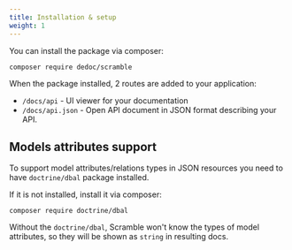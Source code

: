 ```yaml
---
title: Installation & setup
weight: 1
---
```

You can install the package via composer:

```shell
composer require dedoc/scramble
```

When the package installed, 2 routes are added to your application:

- `/docs/api` - UI viewer for your documentation
- `/docs/api.json` - Open API document in JSON format describing your API.

## Models attributes support

To support model attributes/relations types in JSON resources you need to have `doctrine/dbal` package installed.

If it is not installed, install it via composer:

```shell
composer require doctrine/dbal
```

Without the `doctrine/dbal`, Scramble won't know the types of model attributes, so they will be shown as `string` in resulting docs.
